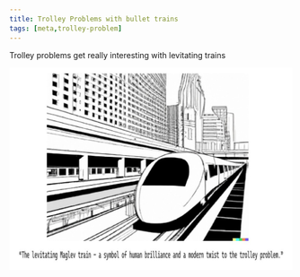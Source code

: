 ```yaml
---
title: Trolley Problems with bullet trains
tags: [meta,trolley-problem]
---
```


Trolley problems get really interesting with levitating trains

![Alt text](image_18.jpg)